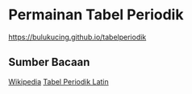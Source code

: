 # Permainan Tabel Periodik
https://bulukucing.github.io/tabelperiodik

## Sumber Bacaan
[Wikipedia](https://en.wikipedia.org/wiki/Periodic_table)
[Tabel Periodik Latin](https://periodictableofelements.fandom.com/wiki/Latin_Names_of_Elements)
